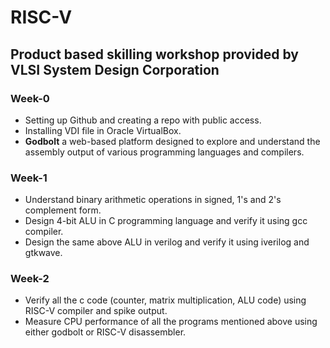 # RISC-V

## Product based skilling workshop provided by VLSI System Design Corporation

### Week-0

- Setting up Github and creating a repo with public access.
- Installing VDI file in Oracle VirtualBox.
- **Godbolt** a web-based platform designed to explore and understand the assembly output of various programming languages and compilers.

### Week-1

- Understand binary arithmetic operations in signed, 1's and 2's complement form.
- Design 4-bit ALU in C programming language and verify it using gcc compiler.
- Design the same above ALU in verilog and verify it using iverilog and gtkwave.

### Week-2

- Verify all the c code (counter, matrix multiplication, ALU code) using RISC-V compiler and spike output.
- Measure CPU performance of all the programs mentioned above using either godbolt or RISC-V disassembler.
